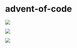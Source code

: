 # advent-of-code

![](https://img.shields.io/badge/day%20📅-7-blue)
  
![](https://img.shields.io/badge/stars%20⭐-30-yellow)
  
![](https://img.shields.io/badge/days%20completed-14-red)
